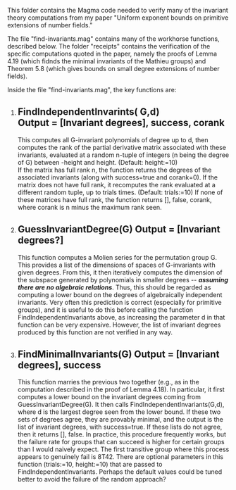 This folder contains the Magma code needed to verify many of the invariant theory computations from my paper "Uniform exponent bounds on primitive extensions of number fields."

The file "find-invariants.mag" contains many of the workhorse functions, described below.  The folder "receipts" contains the verification of the specific computations quoted in the paper, namely the proofs of Lemma 4.19 (which fidnds the minimal invariants of the Mathieu groups) and Theorem 5.8 (which gives bounds on small degree extensions of number fields).

Inside the file "find-invariants.mag", the key functions are:
1) FindIndependentInvarints( G,d)  
	Output = [Invariant degrees], success, corank
	-----  
	This computes all G-invariant polynomials of degree up to d, then computes the rank of the partial derivative matrix associated with these invariants, evaluated at a random n-tuple of integers (n being the degree of G) between -height and height.  (Default: height:=10)  
	If the matrix has full rank n, the function returns the degrees of the associated invariants (along with success=true and corank=0).  If the matrix does not have full rank, it recomputes the rank evaluated at a different random tuple, up to trials times.  (Default: trials:=10)
	If none of these matrices have full rank, the function returns [], false, corank, where corank is n minus the maximum rank seen.

2) GuessInvariantDegree(G)
	Output = [Invariant degrees?]
	-----
	This function computes a Molien series for the permutation group G.  This provides a list of the dimensions of spaces of G-invariants with given degrees.  From this, it then iteratively computes the dimension of the subspace generated by polynomials in smaller degrees -- ***assuming there are no algebraic relations***.  Thus, this should be regarded as computing a lower bound on the degrees of algebraically independent invariants.  Very often this prediction is correct (especially for primitive groups), and it is useful to do this before calling the function FindIndependentInvariants above, as increasing the parameter d in that function can be very expensive.  However, the list of invariant degrees produced by this function are not verified in any way.

3) FindMinimalInvariants(G)
	 Output = [Invariant degrees], success
	 -----
	 This function marries the previous two together (e.g., as in the computation described in the proof of Lemma 4.18).  In particular, it first computes a lower bound on the invariant degrees coming from GuessInvariantDegree(G).  It then calls FindIndependentInvariants(G,d), where d is the largest degree seen from the lower bound.  If these two sets of degrees agree, they are provably minimal, and the output is the list of invariant degrees, with success=true.  If these lists do not agree, then it returns [], false.
	 In practice, this procedure frequently works, but the failure rate for groups that can succeed is higher for certain groups than I would naively expect.  The first transitive group where this process appears to genuinely fail is 8T42.
	 There are optional parameters in this function (trials:=10, height:=10) that are passed to FindIndependentInvariants.  Perhaps the default values could be tuned better to avoid the failure of the random approach?
